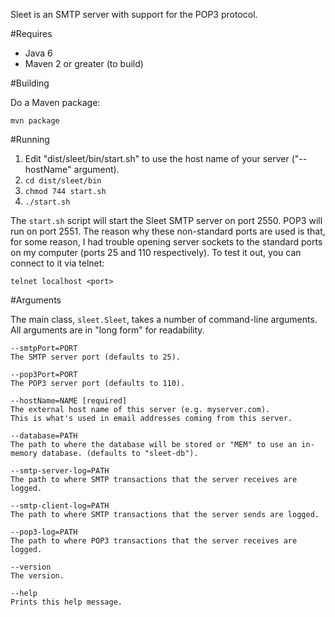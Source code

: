 Sleet is an SMTP server with support for the POP3 protocol.

#Requires

 * Java 6
 * Maven 2 or greater (to build)

#Building

Do a Maven package:

    mvn package
    
#Running

1. Edit "dist/sleet/bin/start.sh" to use the host name of your server ("--hostName" argument).
1. `cd dist/sleet/bin`
1. `chmod 744 start.sh`
1. `./start.sh`

The `start.sh` script will start the Sleet SMTP server on port 2550.  POP3 will run on port 2551.  The reason why these non-standard ports are used is that, for some reason, I had trouble opening server sockets to the standard ports on my computer (ports 25 and 110 respectively).  To test it out, you can connect to it via telnet:

    telnet localhost <port>

#Arguments

The main class, `sleet.Sleet`, takes a number of command-line arguments.  All arguments are in "long form" for readability.

    --smtpPort=PORT
    The SMTP server port (defaults to 25).
    
    --pop3Port=PORT
    The POP3 server port (defaults to 110).
    
    --hostName=NAME [required]
    The external host name of this server (e.g. myserver.com).
    This is what's used in email addresses coming from this server.
    
    --database=PATH
    The path to where the database will be stored or "MEM" to use an in-memory database. (defaults to "sleet-db").
    
    --smtp-server-log=PATH
    The path to where SMTP transactions that the server receives are logged.
    
    --smtp-client-log=PATH
    The path to where SMTP transactions that the server sends are logged.
    
    --pop3-log=PATH
    The path to where POP3 transactions that the server receives are logged.
    
    --version
    The version.
    
    --help
    Prints this help message.